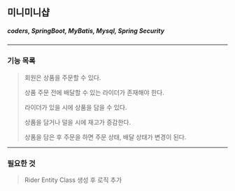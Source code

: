 미니미니샵
-

##### coders, SpringBoot, MyBatis, Mysql, Spring Security  

---

### 기능 목록


>회원은 상품을 주문할 수 있다.
> 
>상품 주문 전에 배달할 수 있는 라이더가 존재해야 한다.
> 
>라이더가 있을 시에 상품을 담을 수 있다.
> 
>상품을 담거나 덜을 시에 재고가 증감한다.
> 
>상품을 담은 후 주문을 하면 주문 상태, 배달 상태가 변경이 된다.

---

### 필요한 것

> Rider Entity Class 생성 후 로직 추가
